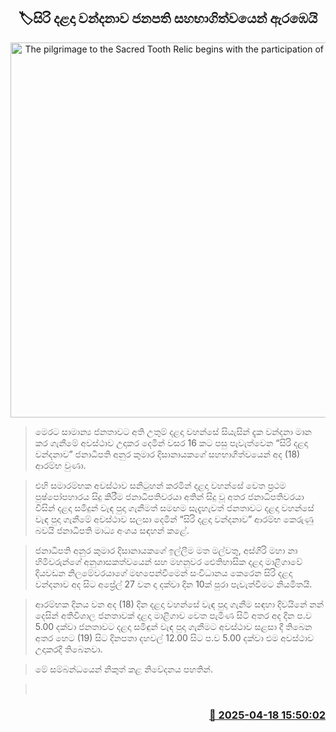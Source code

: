 <p align='center'><b><h2 align='center' title='The pilgrimage to the Sacred Tooth Relic begins with the participation of the President'>🏷සිරි දළදා වන්දනාව ජනපති සහභාගිත්වයෙන් ඇරඹෙයි</h2></b></p>
<p align='center'><img src='https://helakuru.sgp1.cdn.digitaloceanspaces.com/esana/images/lib/anura-president-dalada-today.jpg' width='600' alt='The pilgrimage to the Sacred Tooth Relic begins with the participation of the President'></p>

> මෙරට සාමාන්‍ය ජනතාවට අති උතුම් දළදා වහන්සේ සියැසින් දැක වන්දනා මාන කර ගැනීමේ අවස්ථාව උදාකර දෙමින් වසර 16 කට පසු පැවැත්වෙන “සිරි දළදා වන්දනාව” ජනාධිපති අනුර කුමාර දිසානායකගේ සහභාගිත්වයෙන් අද (18) ආරම්භ වුණා.

> එහි සමාරම්භක අවස්ථාව සනිටුහන් කරමින් දළදා වහන්සේ වෙත ප්‍රථම පුෂ්පෝපහාරය සිදු කිරීම ජනාධිපතිවරයා අතින් සිදු වූ අතර ජනාධිපතිවරයා විසින් දළදා සමිදුන් වැඳ පුදා ගැනීමත් සමඟම සැදැහැවත් ජනතාවට දළදා වහන්සේ වැඳ පුදා ගැනීමේ අවස්ථාව සලසා දෙමින් “සිරි දළදා වන්දනාව” ආරම්භ කෙරුණු බවයි ජනාධිපති මාධ්‍ය අංශය සඳහන් කළේ.

> ජනාධිපති අනුර කුමාර දිසානායකගේ ඉල්ලීම මත මල්වතු, අස්ගිරි මහා නා හිමිවරුන්ගේ අනුශාසකත්වයෙන් සහ මහනුවර ඓතිහාසික දළදා මාළිගාවේ දියවඩන නිලමේවරයාගේ මඟපෙන්වීමෙන් සංවිධානය කෙරෙන සිරි දළදා වන්දනාව අද සිට අප්‍රේල් 27 වන දා දක්වා දින 10ක් පුරා පැවැත්වීමට නියමිතයි.

> ආරම්භක දිනය වන අද (18) දින දළදා වහන්සේ වැඳ පුදා ගැනීම සඳහා දිවයිනේ නන් දෙසින් අතිවිශාල ජනතාවක් දළදා මාළිගාව වෙත පැමිණ සිටි අතර අද දින ප.ව 5.00 දක්වා ජනතාවට දළදා සමිඳුන් වැඳ පුදා ගැනීමට අවස්ථාව සළසා දී තිබෙන අතර හෙට (19) සිට දිනපතා දහවල් 12.00 සිට ප.ව 5.00 දක්වා එම අවස්ථාව උදාකරදී තිබෙනවා.

> මේ සම්බන්ධයෙන් නිකුත් කළ නිවේදනය පහතින්.

>  



<h3 align='right'><a href='https://www.helakuru.lk/esana/p/109326/'>📅 2025-04-18 15:50:02</a></h3>
